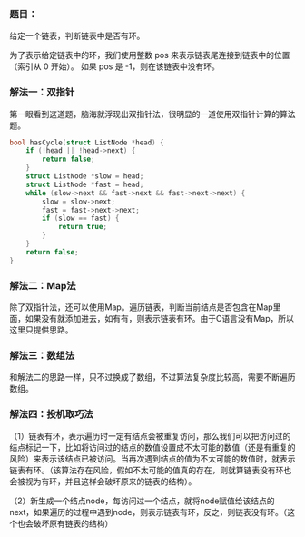 ### 题目：

给定一个链表，判断链表中是否有环。

为了表示给定链表中的环，我们使用整数 pos 来表示链表尾连接到链表中的位置（索引从 0 开始）。 如果 pos 是 -1，则在该链表中没有环。

### 解法一：双指针

第一眼看到这道题，脑海就浮现出双指针法，很明显的一道使用双指针计算的算法题。

```c
bool hasCycle(struct ListNode *head) {
    if (!head || !head->next) {
        return false;
    }
    struct ListNode *slow = head;
    struct ListNode *fast = head;
    while (slow->next && fast->next && fast->next->next) {
        slow = slow->next;
        fast = fast->next->next;
        if (slow == fast) {
            return true;
        }
    }
    return false;
}
```

### 解法二：Map法

除了双指针法，还可以使用Map。遍历链表，判断当前结点是否包含在Map里面，如果没有就添加进去，如有有，则表示链表有环。由于C语言没有Map，所以这里只提供思路。

### 解法三：数组法

和解法二的思路一样，只不过换成了数组，不过算法复杂度比较高，需要不断遍历数组。

### 解法四：投机取巧法

（1）链表有环，表示遍历时一定有结点会被重复访问，那么我们可以把访问过的结点标记一下，比如将访问过的结点的数值设置成不太可能的数值（还是有重复的风险）来表示该结点已被访问。当再次遇到结点的值为不太可能的数值时，就表示链表有环。（该算法存在风险，假如不太可能的值真的存在，则就算链表没有环也会被视为有环，并且这样会破坏原来的链表的结构）。

（2）新生成一个结点node，每访问过一个结点，就将node赋值给该结点的next，如果遍历的过程中遇到node，则表示链表有环，反之，则链表没有环。（这个也会破坏原有链表的结构）
